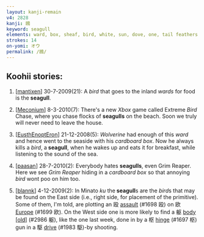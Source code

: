 ```yaml
---
layout: kanji-remain
v4: 2828
kanji: 鴎
keyword: seagull
elements: ward, box, sheaf, bird, white, sun, dove, one, tail feathers
strokes: 14
on-yomi: オウ
permalink: /鴎/
---
```


## Koohii stories: 

1) [<a href="http://kanji.koohii.com/profile/mantixen">mantixen</a>] 30-7-2009(21): A <em>bird</em> that goes to the inland <em>wards</em> for food is the<strong> seagull</strong>.

2) [<a href="http://kanji.koohii.com/profile/Meconium">Meconium</a>] 8-3-2010(7): There&#039;s a new <em>Xbox</em> game called Extreme <em>Bird</em> Chase, where you chase flocks of <strong>seagulls</strong> on the beach. Soon we truly will never need to leave the house.

3) [<a href="http://kanji.koohii.com/profile/EusthEnoptEron">EusthEnoptEron</a>] 21-12-2008(5): <em>Wolverine</em> had enough of this <em>ward</em> and hence went to the seaside with his <em>cardboard box</em>. Now he always kills a <em>bird</em>, a<strong> seagull</strong>, when he wakes up and eats it for breakfast, while listening to the sound of the sea.

4) [<a href="http://kanji.koohii.com/profile/paasan">paasan</a>] 28-7-2010(2): Everybody hates <strong>seagulls</strong>, even Grim Reaper. Here we see <em>Grim Reaper</em> hiding in a <em>cardboard box</em> so that annoying <em>bird</em> wont poo on him too.

5) [<a href="http://kanji.koohii.com/profile/blannk">blannk</a>] 4-12-2009(2): In Minato <em>ku</em> the<strong> seagull</strong>s are the <em>bird</em>s that may be found on the East side (i.e., right side, for placement of the primitive). Some of them, I&#039;m told, are plotting an 殴 <a href="../v4/1698.html">assault</a> (#1698 殴) on 欧 <a href="../v4/1699.html">Europe</a> (#1699 欧). On the West side one is more likely to find a 躯 <a href="http://kanji.koohii.com/study/kanji/2986">body [old]</a> (#2986 躯), like the one last week, done in by a 枢 <a href="../v4/1697.html">hinge</a> (#1697 枢) gun in a 駆 <a href="../v4/1983.html">drive</a> (#1983 駆)-by shooting.

